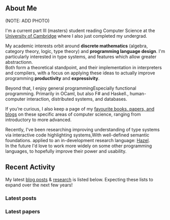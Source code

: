## About Me
(NOTE: ADD PHOTO)

I'm a current part III (masters) student reading Computer Science at the [University of Cambridge](https://www.cam.ac.uk/) where I also just completed my undergrad.

My academic interests orbit around **discrete mathematics** (algebra, category theory, logic, type theory) and **programming language design**. I'm particularly interested in type systems, and features which allow greater abstractionn.  
Both form a theoretical standpoint, and their implementation in interpreters and compilers, with a focus on applying these ideas to actually improve programming __productivity__ and __expressivity__.

Beyond that, I enjoy general programming<fn>Especially functional programming. Primarily in OCaml, but also F# and Haskell.</fn>, human-computer interaction, distributed systems, and databases.

If you’re curious, I also keep a page of my [favourite books, papers, and blogs](/books/) on these specific areas of computer science, ranging from introductory to more advanced.

Recently, I've been researching improving understanding of type systems via interactive code highlighting systems,<fn>With well-defined semantic foundations.</fn> applied to an in-development research language: [Hazel](https://hazel.org).  
In the future I'd love to work more widely on some other programming languages, to hopefully improve their power and usability.

## Recent Activity
My latest [blog posts](/blog/) & [research](/papers/) is listed below. Expecting these lists to expand over the next few years!

<h3 id="latest-entries-header">Latest posts</h2>

<div id="latest-blog-entries">
  <!-- The blog-summary index view will insert titles of the latest 10 entries here.
       To change the behaviour or styling,
       edit the [index.views.blog-summary] section in soupault.toml
    -->
</div>

<h3 id="latest-papers-entries-header">Latest papers</h3>
<div id="latest-papers-entries"></div>

